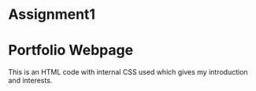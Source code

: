 # Assignment1
# Portfolio Webpage
This is an HTML code with internal CSS used which gives my introduction and interests.
